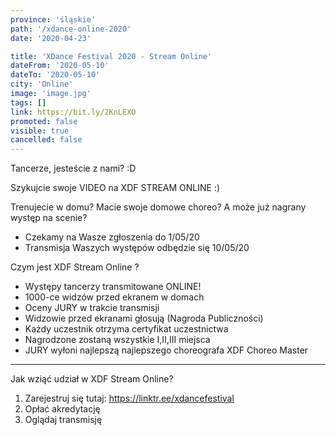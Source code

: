 ```yaml
---
province: 'śląskie'
path: '/xdance-online-2020'
date: '2020-04-23'

title: 'XDance Festival 2020 - Stream Online'
dateFrom: '2020-05-10'
dateTo: '2020-05-10'
city: 'Online'
image: 'image.jpg'
tags: []
link: https://bit.ly/2KnLEXO
promoted: false
visible: true
cancelled: false
---
```

Tancerze, jesteście z nami? :D

Szykujcie swoje VIDEO na XDF STREAM ONLINE :)

Trenujecie w domu? Macie swoje domowe choreo? A może już nagrany występ na scenie?

- Czekamy na Wasze zgłoszenia do 1/05/20 
- Transmisja Waszych występów odbędzie się 10/05/20

Czym jest XDF Stream Online ?  
 
 - Występy tancerzy transmitowane​ ONLINE!   
 - 1000-ce​ widzów przed ekranem w domach
 - Oceny JURY w trakcie transmisji
 - Widzowie przed ekranami głosują (​Nagroda Publiczności)      
 - Każdy uczestnik ​otrzyma​ certyfikat uczestnictwa 
 - Nagrodzone zostaną wszystkie I,II,III miejsca
 - JURY wyłoni najlepszą najlepszego choreografa XDF Choreo Master   
 
 -------------------------------------------------------
 
 Jak wziąć udział w XDF Stream Online?  
 
 1. Zarejestruj się tutaj: ​https://linktr.ee/xdancefestival 
 2. Opłać​ akredytację 
 3. Oglądaj​ transmisję
